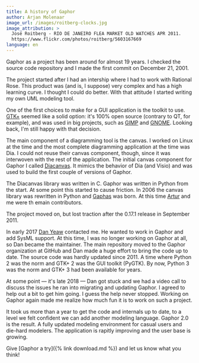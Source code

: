 ```yaml
---
title: A history of Gaphor
author: Arjan Molenaar
image_url: /images/roitberg-clocks.jpg
image_attribution: >
  José Roitberg - RIO DE JANEIRO FLEA MARKET OLD WATCHES APR 2011.
  https://www.flickr.com/photos/roitberg/5603167669
language: en
---
```


Gaphor as a project has been around for almost 19 years.
I checked the source code repository and I made the first commit on December 21, 2001.

The project started after I had an intership where I had to work with Rational Rose.
This product was (and is, I suppose) very complex and has a high learning curve.
I thought I could do better. With that attitude I started writing my own UML modeling tool.

<!--break-->

One of the first choices to make for a GUI application is the toolkit to use.
[GTK+](https://gtk.org) seemed like a solid option: it's 100% open source (contrary to QT, for example),
and was used in big projects, such as [GIMP](https://gimp.org) and [GNOME](https://gnome.org).
Looking back, I'm still happy with that decision.

The main component of a diagramming tool is the canvas. I worked on Linux at the time and
the most complete diagramming application at the time was Dia. I could not reuse their
canvas component, though, since it was interwoven with the rest of the application.
The initial canvas component for Gaphor I called [Diacanvas](http://diacanvas.sourceforge.net/).
It mimics the behavior of Dia (and Visio) and was used to build the first couple of versions of Gaphor.

The Diacanvas library was written in C. Gaphor was written in Python from the start.
At some point this started to cause friction. In 2006 the canvas library was rewritten in Python and [Gaphas](https://github.com/gaphor/gaphas) was born. At this time [Artur](https://github.com/wrobell) and me were th emain contributors.

The project moved on, but lost traction after the 0.17.1 release in September 2011.

In early 2017 [Dan Yeaw](https://github.com/danyeaw) contacted me. He wanted to work in Gaphor and add SysML support.
At this time, I was no longer working on Gaphor at all, so Dan became the maintainer.
The main repository moved to the Gaphor organization at GitHub and Dan made a huge effort to bring the code up to date.
The source code was hardly updated since 2011. A time where Python 2 was the norm and GTK+ 2 was the GUI toolkit (PyGTK).
By now, Python 3 was the norm and GTK+ 3 had been available for years.

At some point &mdash; it's late 2018 &mdash; Dan got stuck and we had a video call to discuss the issues he ran into migrating and updating Gaphor.
I agreed to help out a bit to get him going. I guess the help never stopped.
Working on Gaphor again made me realize how much fun it is to work on such a project.

It took us more than a year to get the code and internals up to date, to a level we felt confident we can add another modeling language.
Gaphor 2.0 is the result. A fully updated modeling environment for casual users and die-hard modelers.
The application is rapitly improving and the user base is growing.

Give [Gaphor a try]({% link download.md %}) and let us know what you think!
